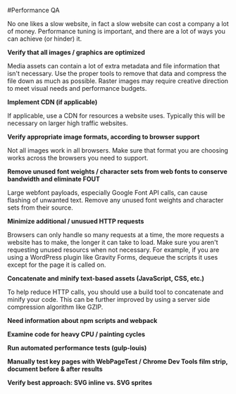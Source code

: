 #Performance QA

No one likes a slow website, in fact a slow website can cost a company a lot of money. Performance tuning is important, and there are a lot of ways you can achieve (or hinder) it. 

**Verify that all images / graphics are optimized**

Media assets can contain a lot of extra metadata and file information that isn't necessary. Use the proper tools to remove that data and compress the file down as much as possible. Raster images may require creative direction to meet visual needs and performance budgets.

**Implement CDN (if applicable)**

If applicable, use a CDN for resources a website uses. Typically this will be necessary on larger high traffic websites.

**Verify appropriate image formats, according to browser support**

Not all images work in all browsers. Make sure that format you are choosing works across the browsers you need to support.

**Remove unused font weights / character sets from web fonts to conserve bandwidth and eliminate FOUT**

Large webfont payloads, especially Google Font API calls, can cause flashing of unwanted text. Remove any unused font weights and character sets from their source. 

**Minimize additional / unusued HTTP requests**

Browsers can only handle so many requests at a time, the more requests a website has to make, the longer it can take to load. Make sure you aren't requesting unused resourcs when not necessary. For example, if you are using a WordPress plugin like Gravity Forms, dequeue the scripts it uses except for the page it is called on. 

**Concatenate and minify text-based assets (JavaScript, CSS, etc.)**

To help reduce HTTP calls, you should use a build tool to concatenate and minify your code. This can be further improved by using a server side compression algorithm like GZIP.

**Need information about npm scripts and webpack**

**Examine code for heavy CPU / painting cycles**

**Run automated performance tests (gulp-louis)**

**Manually test key pages with WebPageTest / Chrome Dev Tools film strip, document before & after results**

**Verify best approach: SVG inline vs. SVG sprites**
